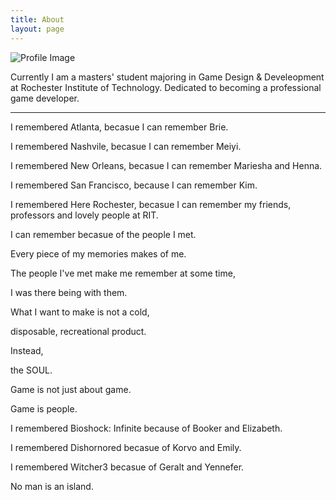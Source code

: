 ```yaml
---
title: About
layout: page
---
```

![Profile Image]( {{site.url}}/assets/images/about.JPG )

<p>Currently I am a masters' student majoring in Game Design & Develeopment at Rochester Institute of Technology. Dedicated to becoming a professional game developer. </p>

<!--
<h2>Education</h2>
<ul class="education-list">
	<li>08/2016 - present: Rochester Institute of Technology(RIT)                    Rochester, NY</li>
	<li>                  M.S.in Game Design and Development(Expected in May 2018))  U.S          </li>
	<li>                  GPA: 3.65/4.00          </li>
	<li>09/2012 - 06/2016: Chengdu University of Information Technology(CUIT)        Chengdu,  SC</li>
	<li>                  B.E.in Electronic and Information Engineering              China          </li>
	<li>                  GPA: 3.14/4.00          </li>
</ul>

<h2>Skills</h2>

<ul class="skill-list">
	<li>C# (1 year)(2016.8-present)</li>
	<li>C (1 year)(2015-2016)</li>
	<li>Unity (1 year)(2015.10-12, 2016.8-present)</li>
	<li>Visual Studio (1.5 years)(2016.2-2016.6, 2016.8-present)</li>
	<li>Assembly(half a year)(2014.1-2014.6)</li>
	<li>Matlab(2016)</li>
	<li>Unreal Tournament Editor(3 months)(2017.3-2017.6)</li>
	<li>Github(2016.11-present)</li>
	<li>Git/SourceTree</li>
	<li>Jekyll(for github page)</li>
	<li>Markdown(for blog posting)</li>		
	
</ul>
-->
---

<p>
<p>I remembered Atlanta, becasue I can remember Brie.</p>

<p>I remembered Nashvile, becasue I can remember Meiyi.</p>

<p>I remembered New Orleans, becasue I can remember Mariesha and Henna.</p>

<p>I remembered San Francisco, because I can remember Kim.</p>

<p>I remembered Here Rochester, becasue I can remember my friends, professors and lovely people at RIT.</p>

<p>I can remember becasue of the people I met.</p>


<p>Every piece of my memories makes of me.</p>

<p>The people I've met make me remember at some time, </p>

<p>I was there being with them.</p>

<p>What I want to make is not a cold, </p>

<p>disposable, recreational product. </p>

<p>Instead, </p>

<p>the SOUL.</p>


<p>Game is not just about game.</p>

<p>Game is people.</p>

<p>I remembered Bioshock: Infinite because of Booker and Elizabeth.</p>

<p>I remembered Dishornored becasue of Korvo and Emily.</p>

<p>I remembered Witcher3 becasue of Geralt and Yennefer.</p>



<p>No man is an island.</p>


<!--
<h2>Projects</h2>

<h3>02/2017 - 05/2017:	VR Martial Arts </h3>

<iframe width="560" height="315" src="https://www.youtube.com/embed/v8Jw8rfWWIM" frameborder="0" allowfullscreen></iframe>

<p>Using .NET audio API called NAudio to capture PCM encoded data from audio source, and using Beat Detection Algorithm(comparing instant sound energy with average sound energy) to processing data, then implement it into VR Martial Arts scripts. The algorithm can be used for hitting target spawning system that targets spawn following the tempos of BGM.Semester's project from Independent Study Course at RIT first year master GDD major. This game mode is modified by Original VR Martial arts which is exhibited at IMAGIN RIT 2017 Festival.
</p>

<p><br /></p>
<h3>09/2015 - 06/2016:   <a href="https://youtu.be/P91Bkuq6pZ8/">The Motion Design of Six-Degree Freedom Robot Arm </a></h3>
<p>Graduate Design project using C language to program an embedded system to operate single chip processer STC89C51. Designing and welding the integrated circuit board. Algorithm developed to triggering robot arm to move by receiving the human voice from microphone head. </p>

<p><br /></p>
<h3>11/2015 - 12/2015:	<a href="https://youtu.be/6eqLVrvtyuQ/">Catnap </a> </h3>
<p>Game Designer for gameplay designing and level designing using Unity3D to implement assets to create whole scene for the first time. A 2D side-scrolling platformer made in 3D format but demonstrated in 2D vision with Orthographic Camera. </p>
<<<<<<< HEAD
-->

